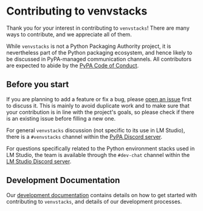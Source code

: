# Contributing to venvstacks

Thank you for your interest in contributing to `venvstacks`! There are many ways to
contribute, and we appreciate all of them.

While `venvstacks` is not a Python Packaging Authority project, it is nevertheless
part of the Python packaging ecosystem, and hence likely to be discussed in
PyPA-managed communication channels. All contributors are expected to abide by the
[PyPA Code of Conduct][pypa-coc].

[pypa-coc]: https://www.pypa.io/en/latest/code-of-conduct/

## Before you start

If you are planning to add a feature or fix a bug,
please [open an issue](https://github.com/lmstudio-ai/venvstacks/issues) first to discuss it.
This is mainly to avoid duplicate work and to make sure that your contribution is in line
with the project's goals,
so please check if there is an existing issue before filling a new one.

For general `venvstacks` discussion (not specific to its use in LM Studio), there is a
`#venvstacks` channel within the [PyPA Discord server](https://discord.com/invite/pypa).

For questions specifically related to the Python environment stacks used in LM Studio,
the team is available through the `#dev-chat` channel within the
[LM Studio Discord server](https://discord.gg/pwQWNhmQTY).

## Development Documentation

Our [development documentation](https://lmstudio-ai.github.io/venvstacks//development/)
contains details on how to get started with contributing to `venvstacks`,
and details of our development processes.
